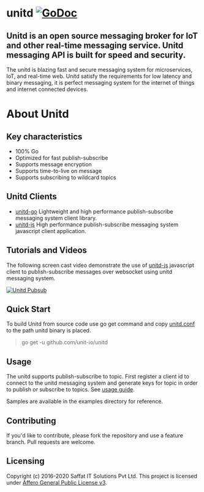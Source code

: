 # unitd [![GoDoc](https://godoc.org/github.com/unit-io/unitd?status.svg)](https://pkg.go.dev/github.com/unit-io/unitd)

## Unitd is an open source messaging broker for IoT and other real-time messaging service. Unitd messaging API is built for speed and security.

The unitd is blazing fast and secure messaging system for microservices, IoT, and real-time web. Unitd satisfy the requirements for low latency and binary messaging, it is perfect messaging system for the internet of things and internet connected devices.

# About Unitd

## Key characteristics
- 100% Go
- Optimized for fast publish-subscribe
- Supports message encryption
- Supports time-to-live on message
- Supports subscribing to wildcard topics

## Unitd Clients
- [unitd-go](https://github.com/unit-io/unitd-go) Lightweight and high performance publish-subscribe messaging system client library.
- [unitd-js](https://github.com/unit-io/unitd-js) High performance publish-subscribe messaging system javascript client application.

## Tutorials and Videos
The following screen cast video demonstrate the use of [unitd-js](https://github.com/unit-io/unitd-js) javascript client to publish-subscribe messages over websocket using unitd messaging system.

[![Unitd Pubsub](https://img.youtube.com/vi/Wz1F9FQzb_c/0.jpg)](https://www.youtube.com/watch?v=Wz1F9FQzb_c)

## Quick Start
To build Unitd from source code use go get command and copy [unitd.conf](https://github.com/unit-io/unitd/tree/master/unitd.conf) to the path unitd binary is placed.

> go get -u github.com/unit-io/unitd

## Usage
The unitd supports publish-subscribe to topic. First register a client id to connect to the unitd messaging system and generate keys for topic in order to publish or subscribe to topics. See [usage guide](https://github.com/unit-io/unitd/tree/master/docs/usage.md). 

Samples are available in the examples directory for reference.

## Contributing
If you'd like to contribute, please fork the repository and use a feature branch. Pull requests are welcome.

## Licensing
Copyright (c) 2016-2020 Saffat IT Solutions Pvt Ltd. This project is licensed under [Affero General Public License v3](https://github.com/unit-io/unitd/blob/master/LICENSE).
